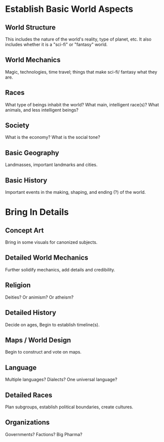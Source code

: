 # Establish Basic World Aspects

## World Structure

This includes the nature of the world's reality, type of 
planet, etc. It also includes whether it is a "sci-fi" or 
"fantasy" world.

## World Mechanics

Magic, technologies, time travel; things that make sci-fi/
fantasy what they are.

## Races

What type of beings inhabit the world? What main, intelligent 
race(s)? What animals, and less intelligent beings?

## Society

What is the economy? What is the social tone?

## Basic Geography

Landmasses, important landmarks and cities.

## Basic History

Important events in the making, shaping, and ending (?) of the 
world.

# Bring In Details

## Concept Art

Bring in some visuals for canonized subjects.

## Detailed World Mechanics

Further solidify mechanics, add details and credibility.

## Religion

Deities? Or animism? Or atheism?

## Detailed History

Decide on ages, Begin to establish timeline(s).

## Maps / World Design

Begin to construct and vote on maps.

## Language

Multiple languages? Dialects? One universal language?

## Detailed Races

Plan subgroups, establish political boundaries, create 
cultures.

## Organizations

Governments? Factions? Big Pharma?
